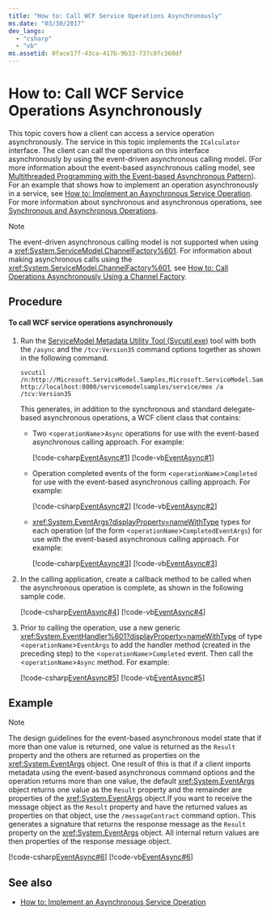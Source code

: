 ```yaml
---
title: "How to: Call WCF Service Operations Asynchronously"
ms.date: "03/30/2017"
dev_langs: 
  - "csharp"
  - "vb"
ms.assetid: 0face17f-43ca-417b-9b33-737c0fc360df
---
```

# How to: Call WCF Service Operations Asynchronously
This topic covers how a client can access a service operation asynchronously. The service in this topic implements the `ICalculator` interface. The client can call the operations on this interface asynchronously by using the event-driven asynchronous calling model. (For more information about the event-based asynchronous calling model, see [Multithreaded Programming with the Event-based Asynchronous Pattern](https://go.microsoft.com/fwlink/?LinkId=248184)). For an example that shows how to implement an operation asynchronously in a service, see [How to: Implement an Asynchronous Service Operation](../../../../docs/framework/wcf/how-to-implement-an-asynchronous-service-operation.md). For more information about synchronous and asynchronous operations, see [Synchronous and Asynchronous Operations](../../../../docs/framework/wcf/synchronous-and-asynchronous-operations.md).  
  
> [!NOTE]
>  The event-driven asynchronous calling model is not supported when using a <xref:System.ServiceModel.ChannelFactory%601>. For information about making asynchronous calls using the <xref:System.ServiceModel.ChannelFactory%601>, see [How to: Call Operations Asynchronously Using a Channel Factory](../../../../docs/framework/wcf/feature-details/how-to-call-operations-asynchronously-using-a-channel-factory.md).  
  
## Procedure  
  
#### To call WCF service operations asynchronously  
  
1.  Run the [ServiceModel Metadata Utility Tool (Svcutil.exe)](../../../../docs/framework/wcf/servicemodel-metadata-utility-tool-svcutil-exe.md) tool with both the `/async` and the `/tcv:Version35` command options together as shown in the following command.  
  
    ```  
    svcutil /n:http://Microsoft.ServiceModel.Samples,Microsoft.ServiceModel.Samples http://localhost:8000/servicemodelsamples/service/mex /a /tcv:Version35  
    ```  
  
     This generates, in addition to the synchronous and standard delegate-based asynchronous operations, a WCF client class that contains:  
  
    -   Two <`operationName`>`Async` operations for use with the event-based asynchronous calling approach. For example:  
  
         [!code-csharp[EventAsync#1](../../../../samples/snippets/csharp/VS_Snippets_CFX/eventasync/cs/generatedclient.cs#1)]
         [!code-vb[EventAsync#1](../../../../samples/snippets/visualbasic/VS_Snippets_CFX/eventasync/vb/generatedclient.vb#1)]  
  
    -   Operation completed events of the form <`operationName`>`Completed` for use with the event-based asynchronous calling approach. For example:  
  
         [!code-csharp[EventAsync#2](../../../../samples/snippets/csharp/VS_Snippets_CFX/eventasync/cs/generatedclient.cs#2)]
         [!code-vb[EventAsync#2](../../../../samples/snippets/visualbasic/VS_Snippets_CFX/eventasync/vb/generatedclient.vb#2)]  
  
    -   <xref:System.EventArgs?displayProperty=nameWithType> types for each operation (of the form <`operationName`>`CompletedEventArgs`) for use with the event-based asynchronous calling approach. For example:  
  
         [!code-csharp[EventAsync#3](../../../../samples/snippets/csharp/VS_Snippets_CFX/eventasync/cs/generatedclient.cs#3)]
         [!code-vb[EventAsync#3](../../../../samples/snippets/visualbasic/VS_Snippets_CFX/eventasync/vb/generatedclient.vb#3)]  
  
2.  In the calling application, create a callback method to be called when the asynchronous operation is complete, as shown in the following sample code.  
  
     [!code-csharp[EventAsync#4](../../../../samples/snippets/csharp/VS_Snippets_CFX/eventasync/cs/client.cs#4)]
     [!code-vb[EventAsync#4](../../../../samples/snippets/visualbasic/VS_Snippets_CFX/eventasync/vb/client.vb#4)]  
  
3.  Prior to calling the operation, use a new generic <xref:System.EventHandler%601?displayProperty=nameWithType> of type <`operationName`>`EventArgs` to add the handler method (created in the preceding step) to the <`operationName`>`Completed` event. Then call the <`operationName`>`Async` method. For example:  
  
     [!code-csharp[EventAsync#5](../../../../samples/snippets/csharp/VS_Snippets_CFX/eventasync/cs/client.cs#5)]
     [!code-vb[EventAsync#5](../../../../samples/snippets/visualbasic/VS_Snippets_CFX/eventasync/vb/client.vb#5)]  
  
## Example  
  
> [!NOTE]
>  The design guidelines for the event-based asynchronous model state that if more than one value is returned, one value is returned as the `Result` property and the others are returned as properties on the <xref:System.EventArgs> object. One result of this is that if a client imports metadata using the event-based asynchronous command options and the operation returns more than one value, the default <xref:System.EventArgs> object returns one value as the `Result` property and the remainder are properties of the <xref:System.EventArgs> object.If you want to receive the message object as the `Result` property and have the returned values as properties on that object, use the `/messageContract` command option. This generates a signature that returns the response message as the `Result` property on the <xref:System.EventArgs> object. All internal return values are then properties of the response message object.  
  
 [!code-csharp[EventAsync#6](../../../../samples/snippets/csharp/VS_Snippets_CFX/eventasync/cs/client.cs#6)]
 [!code-vb[EventAsync#6](../../../../samples/snippets/visualbasic/VS_Snippets_CFX/eventasync/vb/client.vb#6)]  
  
## See also
- [How to: Implement an Asynchronous Service Operation](../../../../docs/framework/wcf/how-to-implement-an-asynchronous-service-operation.md)
